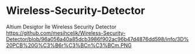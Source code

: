 # Wireless-Security-Detector
 Altium Desigtor İle Wireless Security Detector
https://github.com/mesihcelik/Wireless-Security-Detector/blob/96a056a40a85dcb3986f902ac96b47d4876dd598/info/3D%20PCB%20G%C3%B6r%C3%BCn%C3%BCm.PNG
